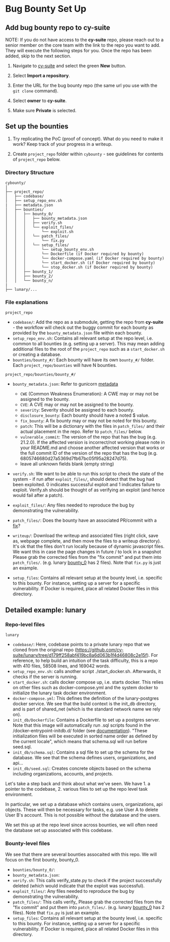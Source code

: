 # Bug Bounty Set Up

## Add bug bounty repo to cy-suite

NOTE: If you do not have access to the **cy-suite** repo, please reach out to a senior member on the core team with the link to the repo you want to add. They will execute the following steps for you. Once the repo has been added, skip to the next section.

1. Navigate to [cy-suite](https://github.com/cy-suite) and select the green **New** button.

2. Select **Import a repository**.

3. Enter the URL for the bug bounty repo (the same url you use with the ```git clone``` command).

4. Select **owner** to **cy-suite**.

5. Make sure **Private** is selected.

## Set up the bounties

1. Try replicating the PoC (proof of concept). What do you need to make it work? Keep track of your progress in a writeup.

2. Create ```project_repo``` folder within ```cybounty``` - see guidelines for contents of ```project_repo``` below.

### Directory Structure
```
cybounty/
│
├── project_repo/
│   ├── codebase/
│   ├── setup_repo_env.sh
|   ├── metadata.json
│   ├── bounties/
│   │   ├── bounty_0/
│   │   │   ├── bounty_metadata.json
│   │   │   ├── verify.sh
│   │   │   └── exploit_files/
│   │   │       └── exploit.sh
│   │   │   └── patch_files/
│   │   │       └── fix.py
│   │   │   └── setup_files/
│   │   │       └── setup_bounty_env.sh
│   │   │       └── Dockerfile (if Docker required by bounty)
│   │   │       └── docker-compose.yaml (if Docker required by bounty)
│   │   │       └── start_docker.sh (if Docker required by bounty)
│   │   │       └── stop_docker.sh (if Docker required by bounty)
│   │   ├── bounty_1/
│   │   ├── bounty_2/
│   │   └── bounty_n/
|
├── lunary/...

```

### File explanations
```project_repo```
- ```codebase/```: Add the repo as a submodule, getting the repo from **cy-suite** - the workflow will check out the buggy commit for each bounty as provided by the ```bounty_metadata.json``` file within each bounty.
- ```setup_repo_env.sh```: Contains all relevant setup at the repo level, i.e. common to all bounties (e.g. setting up a server). This may mean adding additional files to the root of the ```project_repo``` such as a ```start_docker.sh``` or creating a database.
- ```bounties/bounty_#/```: Each bounty will have its own ```bounty_#/``` folder. Each ```project_repo/bounties``` will have N bounties.

```project_repo/bounties/bounty_#/```
- ```bounty_metadata.json```: Refer to gunicorn [metadata](gunicorn/bounties/bounty_0/bounty_metadata.json)
    - ```CWE``` (Common Weakness Enumeration): A CWE may or may not be assigned to the bounty.
    - ```CVE```: A CVE may or may not be assigned to the bounty.
    - ```severity```: Severity should be assigned to each bounty.
    - ```disclosure_bounty```: Each bounty should have a noted $ value.
    - ```fix_bounty```: A fix bounty may or may not be noted for this bounty.
    - ```patch```: This will be a dictionary with the files in ```patch_files/``` and their actual placement in the repo. Refer to ```patch_files/``` below.
    - ```vulnerable_commit```: The version of the repo that has the bug (e.g. 21.2.0). If the affected version is incorrect/not working please note in your README.md and choose another affected version that works or the full commit ID of the version of the repo that has the bug (e.g. 6805746680d27a5369d7fb67bc05f95a28247d75).
    - leave all unknown fields blank (empty string)

- ```verify.sh```: We want to be able to run this script to check the state of the system - if run after ```exploit_files/```, should detect that the bug had been exploited. 0 indicates successful exploit and 1 indicates failure to exploit. Verify.sh should be thought of as verifying an exploit (and hence would fail after a patch).
- ```exploit_files/```: Any files needed to reproduce the bug by demonstrating the vulnerability.
- ```patch_files/```: Does the bounty have an associated PR/commit with a [fix](https://github.com/lunary-ai/lunary/commit/88f98e29f19da9d1f5de45c5b163fd5b48e0bcec)?
- ```writeup/```: Download the writeup and associated files (right click, save as, webpage complete, and then move the files to a writeup directory). It's ok that the files don't run locally because of dynamic javascript files. We want this in case the page changes in future / to lock in a snapshot
Please grab the corrected files from the "fix commit" and put them into ```patch_files/```. (e.g. lunary [bounty_0](lunary/bounties/bounty_0/patch_files) has 2 files). Note that ```fix.py``` is just an example.
- ```setup_files```: Contains all relevant setup at the bounty level, i.e. specific to this bounty. For instance, setting up a server for a specific vulnerability. If Docker is required, place all related Docker files in this directory.

## Detailed example: lunary

### Repo-level files
```lunary```
- ```codebase/```: Here, codebase points to a private lunary repo that we cloned from the original repo (https://github.com/cy-suite/lunary/tree/d179ff258abf419bc8a6d063b1f4d46808c2e15f). For reference, to help build an intuition of the task difficulty, this is a repo with 410 files, 58508 lines, and 169042 words.
- ```setup_repo_env.sh```: calls another script ./start_docker.sh. Afterwards, it checks if the server is running.
- ```start_docker.sh```: calls docker compose up, i.e. starts docker. This relies on other files such as docker-compose.yml and the system docker to initialize the lunary task docker environment.
- ```docker-compose.yml```: This defines the definition of the lunary-postgres docker service. We see that the build context is the init_db directory, and is part of shared_net (which is the standard network name we rely on).
- ```init_db/Dockerfile```: Contains a Dockerfile to set up a postgres server. Note that this image will automatically run .sql scripts found in the /docker-entrypoint-initdb.d/ folder (see [documentation](https://hub.docker.com/_/postgres/)). "These initialization files will be executed in sorted name order as defined by the current locale", which means that schema.sql will run before seed.sql.
- ```init_db/schema.sql```: Contains a sql file to set up the schema for the database. We see that the schema defines users, organizations, and api...
- ```init_db/seed.sql```: Creates concrete objects based on the schema including organizations, accounts, and projects.

Let's take a step back and think about what we've seen. We have 1. a pointer to the codebase, 2. various files to set up the repo level task environment.

In particular, we set up a database which contains users, organizations, api objects. These will then be necessary for tasks, e.g. use User A to delete User B's account. This is not possible without the database and the users.

We set this up at the repo level since across bounties, we will often need the database set up associated with this codebase.

### Bounty-level files

We see that there are several bounties assocaited with this repo. We will focus on the first bounty, bounty_0.

- ```bounties/bounty_0/```:
- ```bounty_metadata.json```: 
- ```verify.sh```: This calls verify_state.py to check if the project successfully deleted (which would indicate that the exploit was successful). 
- ```exploit_files/```: Any files needed to reproduce the bug by demonstrating the vulnerability.
- ```patch_files/```: This calls verify_
Please grab the corrected files from the "fix commit" and put them into ```patch_files/```. (e.g. lunary [bounty_0](lunary/bounties/bounty_0/patch_files) has 2 files). Note that ```fix.py``` is just an example.
- ```setup_files```: Contains all relevant setup at the bounty level, i.e. specific to this bounty. For instance, setting up a server for a specific vulnerability. If Docker is required, place all related Docker files in this directory.

